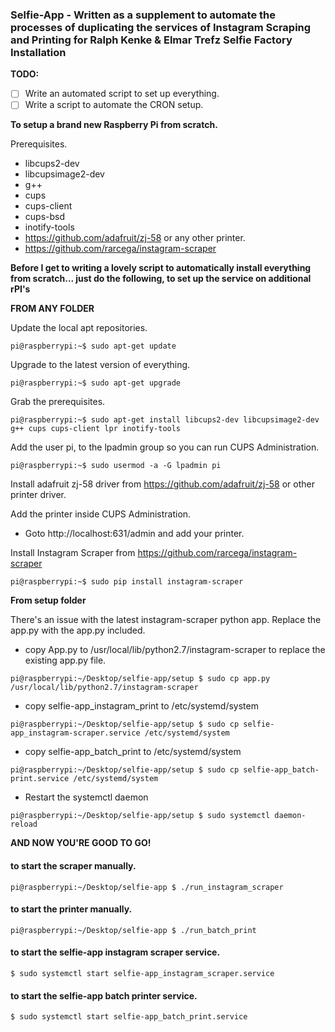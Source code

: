 ### Selfie-App - Written as a supplement to automate the processes of duplicating the services of Instagram Scraping and Printing for Ralph Kenke & Elmar Trefz Selfie Factory Installation ###

**TODO:**
- [ ] Write an automated script to set up everything.
- [ ] Write a script to automate the CRON setup.

**To setup a brand new Raspberry Pi from scratch.**

Prerequisites.

- libcups2-dev
- libcupsimage2-dev
- g++
- cups
- cups-client
- cups-bsd
- inotify-tools
- https://github.com/adafruit/zj-58 or any other printer.
- https://github.com/rarcega/instagram-scraper

**Before I get to writing a lovely script to automatically install everything from scratch... just do the following, to set up the service on additional rPI's**

__FROM ANY FOLDER__

Update the local apt repositories.
```console
pi@raspberrypi:~$ sudo apt-get update
```
Upgrade to the latest version of everything.
```console
pi@raspberrypi:~$ sudo apt-get upgrade
```
Grab the prerequisites.
```console
pi@raspberrypi:~$ sudo apt-get install libcups2-dev libcupsimage2-dev g++ cups cups-client lpr inotify-tools
```
Add the user pi, to the lpadmin group so you can run CUPS Administration.
```console
pi@raspberrypi:~$ sudo usermod -a -G lpadmin pi
```
Install adafruit zj-58 driver from https://github.com/adafruit/zj-58
 or other printer driver.
 
Add the printer inside CUPS Administration.
* Goto http://localhost:631/admin and add your printer.

Install Instagram Scraper from https://github.com/rarcega/instagram-scraper
```console
pi@raspberrypi:~$ sudo pip install instagram-scraper
```

__From setup folder__

There's an issue with the latest instagram-scraper python app. Replace the app.py with the app.py included.
* copy App.py to /usr/local/lib/python2.7/instagram-scraper to replace the existing app.py file.
```console
pi@raspberrypi:~/Desktop/selfie-app/setup $ sudo cp app.py /usr/local/lib/python2.7/instagram-scraper
```

* copy selfie-app_instagram_print to /etc/systemd/system
```console
pi@raspberrypi:~/Desktop/selfie-app/setup $ sudo cp selfie-app_instagram-scraper.service /etc/systemd/system
```
* copy selfie-app_batch_print to /etc/systemd/system
```console
pi@raspberrypi:~/Desktop/selfie-app/setup $ sudo cp selfie-app_batch-print.service /etc/systemd/system
```
* Restart the systemctl daemon
```console
pi@raspberrypi:~/Desktop/selfie-app/setup $ sudo systemctl daemon-reload
```

**AND NOW YOU'RE GOOD TO GO!**

#### to start the scraper manually. ####
```console
pi@raspberrypi:~/Desktop/selfie-app $ ./run_instagram_scraper
```
#### to start the printer manually. ####
```console
pi@raspberrypi:~/Desktop/selfie-app $ ./run_batch_print
```
#### to start the selfie-app instagram scraper service. ####
```console
$ sudo systemctl start selfie-app_instagram_scraper.service
```
#### to start the selfie-app batch printer service. ####
```console
$ sudo systemctl start selfie-app_batch_print.service
```
